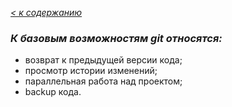 [*< к содержанию*](./readme.md)

### *К базовым возможностям git относятся:*  
* возврат к предыдущей версии кода;  
* просмотр истории изменений;  
* параллельная работа над проектом;  
* backup кода.
